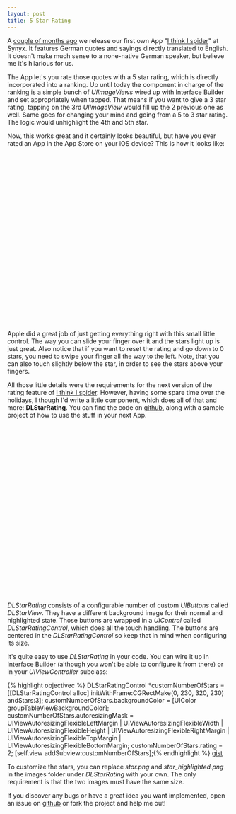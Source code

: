 ```yaml
---
layout: post
title: 5 Star Rating
---
```


A <a href="http://dlinsin.blogspot.com/2010/09/i-think-i-spider.html">couple of months ago</a> we release our first own App "<a href="http://mobile.synyx.de/2010/09/i-think-i-spider-1-0-released/">I think I spider</a>" at Synyx. It features German quotes and sayings directly translated to English. It doesn't make much sense to a none-native German speaker, but believe me it's hilarious for us.

The App let's you rate those quotes with a 5 star rating, which is directly incorporated into a ranking. Up until today the component in charge of the ranking is a simple bunch of *UIImageViews* wired up with Interface Builder and set appropriately when tapped. That means if you want to give a 3 star rating, tapping on the 3rd *UIImageView* would fill up the 2 previous one as well. Same goes for changing your mind and going from a 5 to 3 star rating. The logic would unhighlight the 4th and 5th star.

Now, this works great and it certainly looks beautiful, but have you ever rated an App in the App Store on your iOS device? This is how it looks like:

<object width="480" height="385"><param name="movie" value="http://www.youtube.com/v/cbOll4SWwmU?fs=1&amp;hl=en_US"></param><param name="allowFullScreen" value="true"></param><param name="allowscriptaccess" value="always"></param><embed src="http://www.youtube.com/v/cbOll4SWwmU?fs=1&amp;hl=en_US" type="application/x-shockwave-flash" allowscriptaccess="always" allowfullscreen="true" width="480" height="385"></embed></object>

Apple did a great job of just getting everything right with this small little control. The way you can slide your finger over it and the stars light up is just great. Also notice that if you want to reset the rating and go down to 0 stars, you need to swipe your finger all the way to the left. Note, that you can also touch slightly below the star, in order to see the stars above your fingers.

All those little details were the requirements for the next version of the rating feature of <a href="http://itunes.apple.com/de/app/i-think-i-spider/id390639989?mt=8">I think I spider</a>. However, having some spare time over the holidays, I though I'd write a little component, which does all of that and more: <strong>DLStarRating</strong>. You can find the code on <a href="https://github.com/dlinsin/DLStarRating">github</a>, along with a sample project of how to use the stuff in your next App.

<object width="480" height="385"><param name="movie" value="http://www.youtube.com/v/0fpeBo2H7Tc?fs=1&amp;hl=en_US"></param><param name="allowFullScreen" value="true"></param><param name="allowscriptaccess" value="always"></param><embed src="http://www.youtube.com/v/0fpeBo2H7Tc?fs=1&amp;hl=en_US" type="application/x-shockwave-flash" allowscriptaccess="always" allowfullscreen="true" width="480" height="385"></embed></object>

*DLStarRating* consists of a configurable number of custom *UIButtons* called *DLStarView*. They have a different background image for their normal and highlighted state. Those buttons are wrapped in a *UIControl* called *DLStarRatingControl*, which does all the touch handling. The buttons are centered in the *DLStarRatingControl* so keep that in mind when configuring its size.

It's quite easy to use *DLStarRating* in your code. You can wire it up in Interface Builder (although you won't be able to configure it from there) or in your *UIViewController* subclass:

{% highlight objectivec %}
DLStarRatingControl *customNumberOfStars = 
  [[DLStarRatingControl alloc] initWithFrame:CGRectMake(0, 230, 320, 230) andStars:3];
customNumberOfStars.backgroundColor = [UIColor groupTableViewBackgroundColor];
customNumberOfStars.autoresizingMask =  UIViewAutoresizingFlexibleLeftMargin | 
                                        UIViewAutoresizingFlexibleWidth | 
                                        UIViewAutoresizingFlexibleHeight | 
                                        UIViewAutoresizingFlexibleRightMargin | 
                                        UIViewAutoresizingFlexibleTopMargin | 
                                        UIViewAutoresizingFlexibleBottomMargin;
customNumberOfStars.rating = 2;
[self.view addSubview:customNumberOfStars];{% endhighlight %}
<a class="gist" href="https://gist.github.com/772510">gist</a>

To customize the stars, you can replace *star.png* and *star_highlighted.png* in the images folder under *DLStarRating* with your own. The only requirement is that the two images must have the same size.

If you discover any bugs or have a great idea you want implemented, open an issue on <a href="https://github.com/dlinsin/DLStarRating/issues">github</a> or fork the project and help me out!